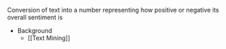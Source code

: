 Conversion of text into a number representing how positive or negative its overall sentiment is

- Background
	- [[Text Mining]]